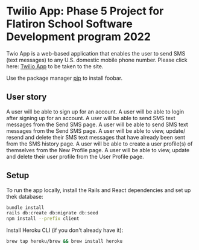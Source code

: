 # Twilio App: Phase 5 Project for Flatiron School Software Development program 2022

Twio App is a web-based application that enables the user to send SMS (text messages) to any U.S. domestic mobile phone number. Please click here: [Twilio App](https://enigmatic-wave-74156.herokuapp.com/profileform) to be taken to the site.


Use the package manager [pip](https://pip.pypa.io/en/stable/) to install foobar.

## User story

A user will be able to sign up for an account.
A user will be able to login after signing up for an account.
A user will be able to send SMS text messages from the Send SMS page.
A user will be able to send SMS text messages from the Send SMS page.
A user will be able to view, update/ resend and delete their SMS text messages that have already been sent from the SMS history page. 
A user will be able to create a user profile(s) of themselves from the New Profile page.
A user will be able to view, update and delete their user profile from the User Profile page. 



## Setup

To run the app locally, install the Rails and React dependencies and set up thek
database:

```sh
bundle install
rails db:create db:migrate db:seed
npm install --prefix client
```

Install Heroku CLI (if you don't already have it):

```sh
brew tap heroku/brew && brew install heroku
```

